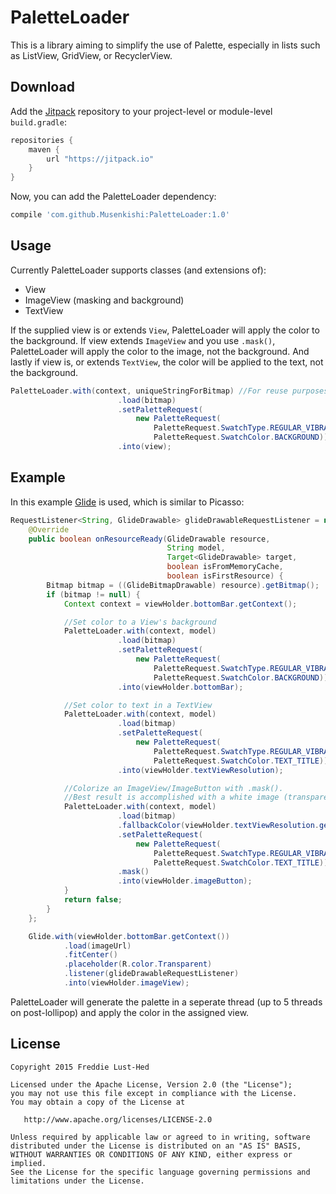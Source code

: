 # PaletteLoader

This is a library aiming to simplify the use of Palette, especially in lists such as ListView, GridView, or RecyclerView.

## Download

Add the [Jitpack][jit] repository to your project-level or module-level `build.gradle`:
```groovy
repositories {
	maven {
		url "https://jitpack.io"
    }
}
```

Now, you can add the PaletteLoader dependency:
```groovy
compile 'com.github.Musenkishi:PaletteLoader:1.0'
```

## Usage

Currently PaletteLoader supports classes (and extensions of):
* View
* ImageView (masking and background)
* TextView

If the supplied view is or extends `View`, PaletteLoader will apply the color to the background. If view extends `ImageView` and you use `.mask()`, PaletteLoader will apply the color to the image, not the background. And lastly if view is, or extends `TextView`, the color will be applied to the text, not the background.

```java
PaletteLoader.with(context, uniqueStringForBitmap) //For reuse purposes uniqueStringForBitmap could be the url for the image.
                        .load(bitmap)
                        .setPaletteRequest(
                            new PaletteRequest(
                                PaletteRequest.SwatchType.REGULAR_VIBRANT,
                                PaletteRequest.SwatchColor.BACKGROUND))
                        .into(view);
```

## Example
In this example [Glide][glide] is used, which is similar to Picasso:
```java
RequestListener<String, GlideDrawable> glideDrawableRequestListener = new RequestListener<String, GlideDrawable>() {
    @Override
    public boolean onResourceReady(GlideDrawable resource,
                                   String model,
                                   Target<GlideDrawable> target,
                                   boolean isFromMemoryCache,
                                   boolean isFirstResource) {
        Bitmap bitmap = ((GlideBitmapDrawable) resource).getBitmap();
        if (bitmap != null) {
            Context context = viewHolder.bottomBar.getContext();

		    //Set color to a View's background
            PaletteLoader.with(context, model)
                        .load(bitmap)
                        .setPaletteRequest(
                            new PaletteRequest(
                                PaletteRequest.SwatchType.REGULAR_VIBRANT,
                                PaletteRequest.SwatchColor.BACKGROUND))
                        .into(viewHolder.bottomBar);

		    //Set color to text in a TextView
            PaletteLoader.with(context, model)
                        .load(bitmap)
                        .setPaletteRequest(
                            new PaletteRequest(
                                PaletteRequest.SwatchType.REGULAR_VIBRANT,
                                PaletteRequest.SwatchColor.TEXT_TITLE))
                        .into(viewHolder.textViewResolution);

		    //Colorize an ImageView/ImageButton with .mask().
            //Best result is accomplished with a white image (transparent bakground).
            PaletteLoader.with(context, model)
                        .load(bitmap)
                        .fallbackColor(viewHolder.textViewResolution.getCurrentTextColor())
                        .setPaletteRequest(
                            new PaletteRequest(
                                PaletteRequest.SwatchType.REGULAR_VIBRANT,
                                PaletteRequest.SwatchColor.TEXT_TITLE))
                        .mask()
                        .into(viewHolder.imageButton);
            }
            return false;
        }
    };

    Glide.with(viewHolder.bottomBar.getContext())
            .load(imageUrl)
            .fitCenter()
            .placeholder(R.color.Transparent)
            .listener(glideDrawableRequestListener)
            .into(viewHolder.imageView);
```

PaletteLoader will generate the palette in a seperate thread (up to 5 threads on post-lollipop) and apply the color in the assigned view.

## License

	Copyright 2015 Freddie Lust-Hed

	Licensed under the Apache License, Version 2.0 (the "License");
	you may not use this file except in compliance with the License.
	You may obtain a copy of the License at

	   http://www.apache.org/licenses/LICENSE-2.0

	Unless required by applicable law or agreed to in writing, software
	distributed under the License is distributed on an "AS IS" BASIS,
	WITHOUT WARRANTIES OR CONDITIONS OF ANY KIND, either express or implied.
	See the License for the specific language governing permissions and
	limitations under the License.


 [jmdns]: https://github.com/openhab/jmdns
 [jit]: https://jitpack.io
 [glide]: https://github.com/bumptech/glide
